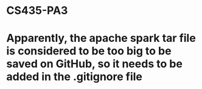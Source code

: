 # CS435-PA3
# Apparently, the apache spark tar file is considered to be too big to be saved on GitHub, so it needs to be added in the .gitignore file